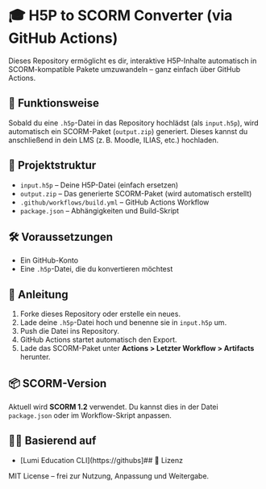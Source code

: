 # 🎓 H5P to SCORM Converter (via GitHub Actions)

Dieses Repository ermöglicht es dir, interaktive H5P-Inhalte automatisch in SCORM-kompatible Pakete umzuwandeln – ganz einfach über GitHub Actions.

## 🚀 Funktionsweise

Sobald du eine `.h5p`-Datei in das Repository hochlädst (als `input.h5p`), wird automatisch ein SCORM-Paket (`output.zip`) generiert. Dieses kannst du anschließend in dein LMS (z. B. Moodle, ILIAS, etc.) hochladen.

## 📁 Projektstruktur

- `input.h5p` – Deine H5P-Datei (einfach ersetzen)
- `output.zip` – Das generierte SCORM-Paket (wird automatisch erstellt)
- `.github/workflows/build.yml` – GitHub Actions Workflow
- `package.json` – Abhängigkeiten und Build-Skript

## 🛠️ Voraussetzungen

- Ein GitHub-Konto
- Eine `.h5p`-Datei, die du konvertieren möchtest

## 📝 Anleitung

1. Forke dieses Repository oder erstelle ein neues.
2. Lade deine `.h5p`-Datei hoch und benenne sie in `input.h5p` um.
3. Push die Datei ins Repository.
4. GitHub Actions startet automatisch den Export.
5. Lade das SCORM-Paket unter **Actions > Letzter Workflow > Artifacts** herunter.

## 📦 SCORM-Version

Aktuell wird **SCORM 1.2** verwendet. Du kannst dies in der Datei `package.json` oder im Workflow-Skript anpassen.

## 🧑‍💻 Basierend auf

- [Lumi Education CLI](https://githubs]## 📄 Lizenz

MIT License – frei zur Nutzung, Anpassung und Weitergabe.
